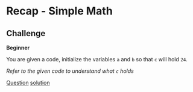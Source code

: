 # Recap - Simple Math

## Challenge

**Beginner**

You are given a code, initialize the variables `a` and `b` so that `c` will hold `24`.

*Refer to the given code to understand what `c` holds*

[Question](q.py) [solution](solution.py)